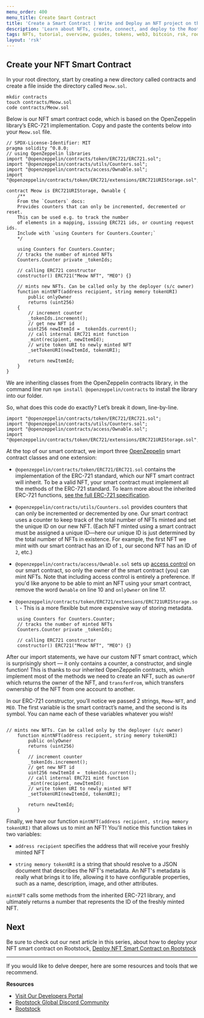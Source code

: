 ```yaml
---
menu_order: 400
menu_title: Create Smart Contract
title: 'Create a Smart Contract | Write and Deploy an NFT project on the Rootstock Testnet'
description: 'Learn about NFTs, create, connect, and deploy to the Rootstock Blockchain.'
tags: NFTs, tutorial, overview, guides, tokens, web3, bitcoin, rsk, rootstock, peer-to-peer, blockchain, nft, ERC-721, smart-contract, hardhat, ethersjs, ipfs, metamask, testnet, pinata
layout: 'rsk'
---
```


## Create your NFT Smart Contract
     
In your root directory, start by creating a new directory called contracts and create a file inside the directory called `Meow.sol`.
    
```solidity
mkdir contracts
touch contracts/Meow.sol
code contracts/Meow.sol
``` 

Below is our NFT smart contract code, which is based on the OpenZeppelin library’s ERC-721 implementation. Copy and paste the contents below into your `Meow.sol` file.
    
```solidity
// SPDX-License-Identifier: MIT
pragma solidity ^0.8.0;
// using OpenZeppelin libraries
import "@openzeppelin/contracts/token/ERC721/ERC721.sol";
import "@openzeppelin/contracts/utils/Counters.sol";
import "@openzeppelin/contracts/access/Ownable.sol";
import "@openzeppelin/contracts/token/ERC721/extensions/ERC721URIStorage.sol";

contract Meow is ERC721URIStorage, Ownable {
    /** 
    From the `Counters` docs:
    Provides counters that can only be incremented, decremented or reset. 
    This can be used e.g. to track the number
    of elements in a mapping, issuing ERC721 ids, or counting request ids.
    Include with `using Counters for Counters.Counter;` 
    */

    using Counters for Counters.Counter;
    // tracks the number of minted NFTs
    Counters.Counter private _tokenIds;

    // calling ERC721 constructor
    constructor() ERC721("Meow NFT", "MEO") {}

    // mints new NFTs. Can be called only by the deployer (s/c owner)
    function mintNFT(address recipient, string memory tokenURI)
        public onlyOwner
        returns (uint256)
    {
        // increment counter
        _tokenIds.increment();
        // get new NFT id
        uint256 newItemId = _tokenIds.current();
        // call internal ERC721 mint function
        _mint(recipient, newItemId);
        // write token URI to newly minted NFT
        _setTokenURI(newItemId, tokenURI);

        return newItemId;
    }
}
```

We are inheriting classes from the OpenZeppelin contracts library, in the command line run `npm install @openzeppelin/contracts` to install the library into our folder.
    
So, what does this code do exactly? Let’s break it down, line-by-line.
    
```solidity
import "@openzeppelin/contracts/token/ERC721/ERC721.sol";
import "@openzeppelin/contracts/utils/Counters.sol";
import "@openzeppelin/contracts/access/Ownable.sol";
import "@openzeppelin/contracts/token/ERC721/extensions/ERC721URIStorage.sol";
```
    
At the top of our smart contract, we import three [OpenZeppelin](https://www.openzeppelin.com/) smart contract classes and one extension:
    
* `@openzeppelin/contracts/token/ERC721/ERC721.sol` contains the implementation of the ERC-721 standard, which our NFT smart contract will inherit. To be a valid NFT, your smart contract must implement all the methods of the ERC-721 standard. To learn more about the inherited ERC-721 functions, [see the full ERC-721 specification](https://eips.ethereum.org/EIPS/eip-721).

* `@openzeppelin/contracts/utils/Counters.sol` provides counters that can only be incremented or decremented by one. Our smart contract uses a counter to keep track of the total number of NFTs minted and set the unique ID on our new NFT. (Each NFT minted using a smart contract must be assigned a unique ID—here our unique ID is just determined by the total number of NFTs in existence. For example, the first NFT we mint with our smart contract has an ID of `1`, our second NFT has an ID of `2`, etc.)

* `@openzeppelin/contracts/access/Ownable.sol` sets up [access control](https://docs.openzeppelin.com/contracts/3.x/access-control) on our smart contract, so only the owner of the smart contract (you) can mint NFTs. Note that including access control is entirely a preference. If you'd like anyone to be able to mint an NFT using your smart contract, remove the word `Ownable` on line 10 and `onlyOwner` on line 17.
    
* `@openzeppelin/contracts/token/ERC721/extensions/ERC721URIStorage.sol` - This is a more flexible but more expensive way of storing metadata.
    
```solidity
    using Counters for Counters.Counter;
    // tracks the number of minted NFTs
    Counters.Counter private _tokenIds;

    // calling ERC721 constructor
    constructor() ERC721("Meow NFT", "MEO") {}
```
    
After our import statements, we have our custom NFT smart contract, which is surprisingly short — it only contains a counter, a constructor, and single function! This is thanks to our inherited OpenZeppelin contracts, which implement most of the methods we need to create an NFT, such as `ownerOf` which returns the owner of the NFT, and `transferFrom`, which transfers ownership of the NFT from one account to another.
    
In our ERC-721 constructor, you’ll notice we passed 2 strings, `Meow-NFT`, and `MEO`. The first variable is the smart contract’s name, and the second is its symbol. You can name each of these variables whatever you wish!

```solidity 
    
// mints new NFTs. Can be called only by the deployer (s/c owner)
    function mintNFT(address recipient, string memory tokenURI)
        public onlyOwner
        returns (uint256)
    {
        // increment counter
        _tokenIds.increment();
        // get new NFT id
        uint256 newItemId = _tokenIds.current();
        // call internal ERC721 mint function
        _mint(recipient, newItemId);
        // write token URI to newly minted NFT
        _setTokenURI(newItemId, tokenURI);

        return newItemId;
    }
```

Finally, we have our function `mintNFT(address recipient, string memory tokenURI)` that allows us to mint an NFT! You'll notice this function takes in two variables:
    
* `address recipient` specifies the address that will receive your freshly minted NFT

* `string memory tokenURI` is a string that should resolve to a JSON document that describes the NFT's metadata. An NFT's metadata is really what brings it to life, allowing it to have configurable properties, such as a name, description, image, and other attributes.
    
`mintNFT` calls some methods from the inherited ERC-721 library, and ultimately returns a number that represents the ID of the freshly minted NFT.

## Next

Be sure to check out our next article in this series,
about how to deploy your NFT smart contract on Rootstock, [Deploy NFT Smart Contract on Rootstock](/guides/nft/deploy-nft-on-rsk/)

----

If you would like to delve deeper, here are some resources and tools that we recommend.

**Resources**

- [Visit Our Developers Portal](https://github.com/rsksmart/devportal) 
- [Rootstock Global Discord Community](https://rootstock.io/discord)
- [Rootstock](https://www.youtube.com/channel/UCYQSvSaqX8Q-XMbQmUG0yJg)
